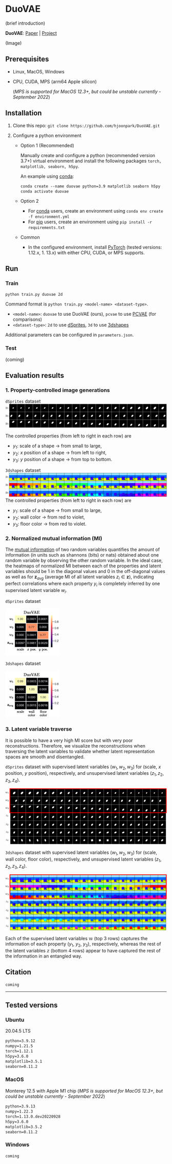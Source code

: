 # DuoVAE

(brief introduction)

**DuoVAE**: [Paper]() | [Project]()

(Image)

## Prerequisites
- Linux, MacOS, Windows
- CPU, CUDA, MPS (arm64 Apple silicon)

  (*MPS is supported for MacOS 12.3+, but could be unstable currently - September 2022*)
## Installation

1. Clone this repo: `git clone https://github.com/hjoonpark/DuoVAE.git`

2. Configure a python environment
    - Option 1 (Recommended) 
        
        Manually create and configure a python (recommended version 3.7+) virtual environment and install the following packages `torch, matplotlib, seaborn, h5py`.

        An example using [conda](https://docs.anaconda.com/anaconda/install/):

          conda create --name duovae python=3.9 matplotlib seaborn h5py
          conda activate duovae

    - Option 2
        - For [conda](https://docs.anaconda.com/anaconda/install/) users, create an environment using `conda env create -f environment.yml`
        - For [pip](https://pip.pypa.io/en/stable/installation/) users, create an environment using `pip install -r requirements.txt`
        
    - Common
        - In the configured environment, install [PyTorch](https://pytorch.org/get-started/locally/) (tested versions: 1.12.x, 1.
        13.x) with either CPU, CUDA, or MPS supports.

## Run

### Train

    python train.py duovae 2d

Command format is `python train.py <model-name> <dataset-type>`.
- `<model-name>`: `duovae` to use DuoVAE (ours), `pcvae` to use [PCVAE](https://github.com/xguo7/PCVAE) (for comparisons)
- `<dataset-type>`: `2d` to use [dSprites](https://github.com/deepmind/dsprites-dataset), `3d` to use [3dshapes](https://github.com/deepmind/3d-shapes)

Additional parameters can be configured in `parameters.json`.

### Test

(coming)

## Evaluation results

### 1. Property-controlled image generations

`dSprites` dataset
![figure](/figures/y_traverse_dsprites_duovae.png)

The controlled properties (from left to right in each row) are 
- $y_1$: scale of a shape $\rightarrow$ from small to large,
- $y_2$: $x$ position of a shape $\rightarrow$ from left to right,
- $y_3$: $y$ position of a shape $\rightarrow$ from top to bottom.

`3dshapes` dataset
![figure](/figures/y_traverse_3dshapes_duovae.png)
The controlled properties (from left to right in each row) are 
- $y_1$: scale of a shape $\rightarrow$ from small to large,
- $y_2$: wall color $\rightarrow$ from red to violet,
- $y_3$: floor color $\rightarrow$ from red to violet.

### 2. Normalized mutual information (MI)
The [mutual information](https://en.wikipedia.org/wiki/Mutual_information) of two random variables quantifies the amount of information (in units such as shannons (bits) or nats) obtained about one random variable by observing the other random variable.
In the ideal case, the heatmaps of normalized MI between each of the properties and latent variables should be 1 in the diagonal values and 0 in the off-diagonal values as well as for $\mathbf{z}_{avg}$ (average MI of all latent variables $z_i\in\mathbf{z}$), indicating perfect correlations where each property $y_i$ is completely inferred by one supervised latent variable $w_i$.

`dSprites` dataset

![figure](/figures/MI_duovae_2d.png)

`3dshapes` dataset

![figure](/figures/MI_duovae_3d.png)

### 3. Latent variable traverse

It is possible to have a very high MI score but with very poor reconstructions. Therefore, we visualize the reconstructions when traversing the latent variables to validate whether latent representation spaces are smooth and disentangled.

`dSprites` dataset with supervised latent variables $(w_1, w_2, w_3)$ for (scale, $x$ position, $y$ position), respectively, and unsupervised latent variables $(z_1, z_2, z_3, z_4)$.

![figure](/figures/zw_traverse_dsprites_duovae.png)

`3dshapes` dataset with supervised latent variables $(w_1, w_2, w_3)$ for (scale, wall color, floor color), respectively, and unsupervised latent variables $(z_1, z_2, z_3, z_4)$.

![figure](/figures/zw_traverse_3dshapes_duovae.png)

Each of the supervised latent variables $\mathbb{w}$ (top 3 rows) captures the information of each property ($y_1$, $y_2$, $y_3$), respectively, whereas the rest of the latent variables $\mathbb{z}$ (bottom 4 rows) appear to have captured the rest of the information in an entangled way.

## Citation

    coming

---

## Tested versions
    
### Ubuntu
20.04.5 LTS

    python=3.9.12
    numpy=1.21.5
    torch=1.12.1
    h5py=3.6.0
    matplotlib=3.5.1
    seaborn=0.11.2

### MacOS 
Monterey 12.5 with Apple M1 chip (*MPS is supported for MacOS 12.3+, but could be unstable currently - September 2022*)

    python=3.9.13
    numpy=1.22.3
    torch=1.13.0.dev20220928
    h5py=3.6.0
    matplotlib=3.5.2
    seaborn=0.11.2


### Windows

    coming